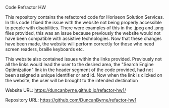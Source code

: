 Code Refractor HW

This repository contains the refactored code for Horiseon Solution Services.
In this code I fixed the issue with the website not being properly accessible to people with disabilities.
There were examples of this in the .jpeg and .png files provided, this was an issue because previously the website would not
have been compatible with assistive technologies. Now that these changes have been made, the website will perform correctly 
for those who need screen readers, braille keyboards etc.


This website also contained issues within the links provided. Previously not all the links would lead the user to the
desired area, the "Search Engine Optimization" link in the header segment of the code provided, had not been assigned
a unique identifier or and id. Now when the link is clicked on the website, the user will be brought to the intended 
destination

Website URL: https://duncanbyrne.github.io/refactor-hw1/

Repository URL: https://github.com/DuncanByrne/refactor-hw1





